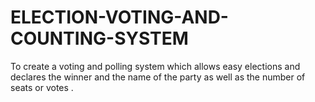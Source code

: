 # ELECTION-VOTING-AND-COUNTING-SYSTEM
To create a voting and polling system which allows  easy elections and declares the winner and the name of  the party as well as the number of seats or votes .
